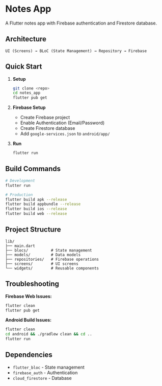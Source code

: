 # Notes App

A Flutter notes app with Firebase authentication and Firestore database.

## Architecture

```
UI (Screens) → BLoC (State Management) → Repository → Firebase
```

## Quick Start

1. **Setup**
   ```bash
   git clone <repo>
   cd notes_app
   flutter pub get
   ```

2. **Firebase Setup**
   - Create Firebase project
   - Enable Authentication (Email/Password)
   - Create Firestore database
   - Add `google-services.json` to `android/app/`

3. **Run**
   ```bash
   flutter run
   ```

## Build Commands

```bash
# Development
flutter run

# Production
flutter build apk --release
flutter build appbundle --release
flutter build ios --release
flutter build web --release
```

## Project Structure

```
lib/
├── main.dart
├── blocs/          # State management
├── models/         # Data models
├── repositories/   # Firebase operations
├── screens/        # UI screens
└── widgets/        # Reusable components
```

## Troubleshooting

**Firebase Web Issues:**
```bash
flutter clean
flutter pub get
```

**Android Build Issues:**
```bash
flutter clean
cd android && ./gradlew clean && cd ..
flutter run
```

## Dependencies

- `flutter_bloc` - State management
- `firebase_auth` - Authentication
- `cloud_firestore` - Database
